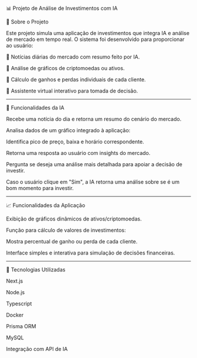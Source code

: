📊 Projeto de Análise de Investimentos com IA

🚀 Sobre o Projeto

Este projeto simula uma aplicação de investimentos que integra IA e análise de mercado em tempo real.
O sistema foi desenvolvido para proporcionar ao usuário:

📌 Notícias diárias do mercado com resumo feito por IA.

📌 Análise de gráficos de criptomoedas ou ativos.

📌 Cálculo de ganhos e perdas individuais de cada cliente.

📌 Assistente virtual interativo para tomada de decisão.



---

🧠 Funcionalidades da IA

Recebe uma notícia do dia e retorna um resumo do cenário do mercado.

Analisa dados de um gráfico integrado à aplicação:

Identifica pico de preço, baixa e horário correspondente.

Retorna uma resposta ao usuário com insights do mercado.

Pergunta se deseja uma análise mais detalhada para apoiar a decisão de investir.


Caso o usuário clique em "Sim", a IA retorna uma análise sobre se é um bom momento para investir.



---

📈 Funcionalidades da Aplicação

Exibição de gráficos dinâmicos de ativos/criptomoedas.

Função para cálculo de valores de investimentos:

Mostra percentual de ganho ou perda de cada cliente.


Interface simples e interativa para simulação de decisões financeiras.



---

🔧 Tecnologias Utilizadas

Next.js

Node.js

Typescript

Docker

Prisma ORM

MySQL

Integração com API de IA
